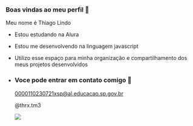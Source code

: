 ### Boas vindas ao meu perfil 🐷

Meu nome é Thiago Lindo

- Estou estudando na Alura
- Estou me desenvolvendo na linguagem javascript
- Utilizo esse espaço para minha organização e compartilhamento dos meus projetos desenvolvidos

- ### Voce pode entrar em contato comigo 🐡

  0000110230721xsp@al.educacao.sp.gov.br

  @thrx.tm3

  ![](https://media1.tenor.com/m/CvXCHgmQaOUAAAAC/yungviral.gif)



